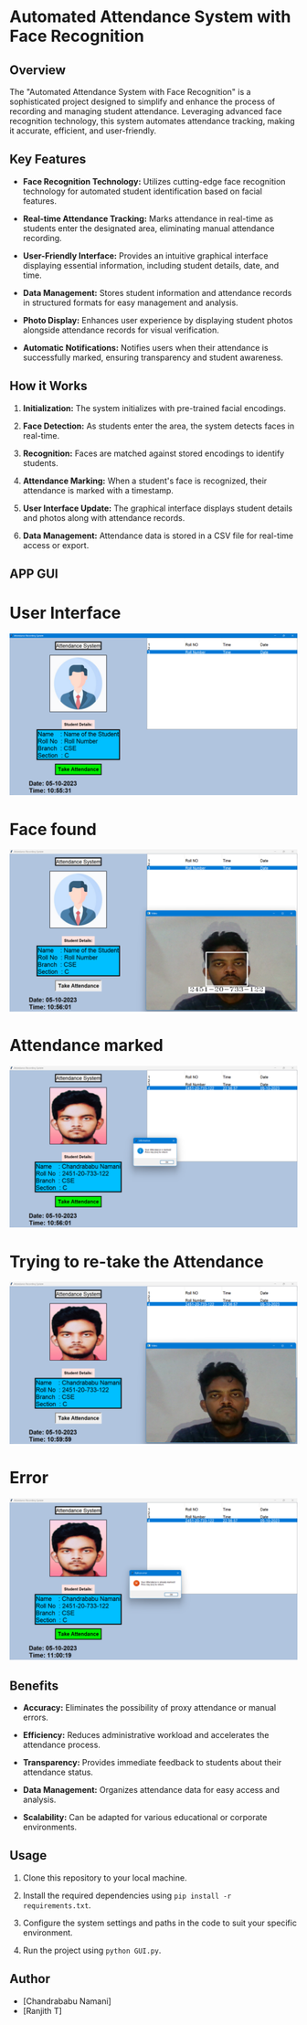 # Automated Attendance System with Face Recognition

## Overview

The "Automated Attendance System with Face Recognition" is a sophisticated project designed to simplify and enhance the process of recording and managing student attendance. Leveraging advanced face recognition technology, this system automates attendance tracking, making it accurate, efficient, and user-friendly.

## Key Features

- **Face Recognition Technology:** Utilizes cutting-edge face recognition technology for automated student identification based on facial features.

- **Real-time Attendance Tracking:** Marks attendance in real-time as students enter the designated area, eliminating manual attendance recording.

- **User-Friendly Interface:** Provides an intuitive graphical interface displaying essential information, including student details, date, and time.

- **Data Management:** Stores student information and attendance records in structured formats for easy management and analysis.

- **Photo Display:** Enhances user experience by displaying student photos alongside attendance records for visual verification.

- **Automatic Notifications:** Notifies users when their attendance is successfully marked, ensuring transparency and student awareness.

## How it Works

1. **Initialization:** The system initializes with pre-trained facial encodings.

3. **Face Detection:** As students enter the area, the system detects faces in real-time.

4. **Recognition:** Faces are matched against stored encodings to identify students.

5. **Attendance Marking:** When a student's face is recognized, their attendance is marked with a timestamp.

6. **User Interface Update:** The graphical interface displays student details and photos along with attendance records.

7. **Data Management:** Attendance data is stored in a CSV file for real-time access or export.

## APP GUI
# User Interface
![Alt text](https://github.com/Chandrababu-Namani/Attendance-Recording-System-using-Face-Recognition/blob/main/GUI/User%20Interface.png)
# Face found
![Alt text](https://github.com/Chandrababu-Namani/Attendance-Recording-System-using-Face-Recognition/blob/main/GUI/Face%20found.png)
# Attendance marked
![Alt text](https://github.com/Chandrababu-Namani/Attendance-Recording-System-using-Face-Recognition/blob/main/GUI/Attendance%20marked.png)
# Trying to re-take the Attendance
![Alt text](https://github.com/Chandrababu-Namani/Attendance-Recording-System-using-Face-Recognition/blob/main/GUI/recorded%20user.png)
# Error
![Alt text](https://github.com/Chandrababu-Namani/Attendance-Recording-System-using-Face-Recognition/blob/main/GUI/Error.png)



## Benefits

- **Accuracy:** Eliminates the possibility of proxy attendance or manual errors.

- **Efficiency:** Reduces administrative workload and accelerates the attendance process.

- **Transparency:** Provides immediate feedback to students about their attendance status.

- **Data Management:** Organizes attendance data for easy access and analysis.

- **Scalability:** Can be adapted for various educational or corporate environments.

## Usage

1. Clone this repository to your local machine.

2. Install the required dependencies using `pip install -r requirements.txt`.

3. Configure the system settings and paths in the code to suit your specific environment.

4. Run the project using `python GUI.py`.

## Author
- [Chandrababu Namani]
- [Ranjith T]


